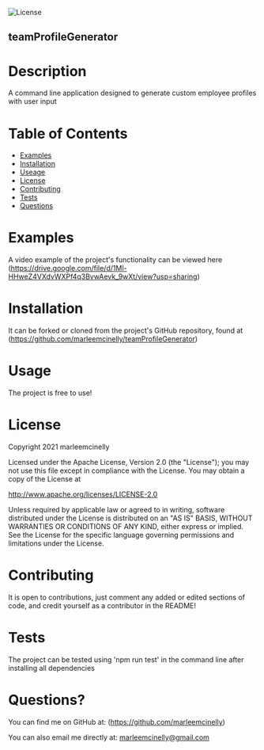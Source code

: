 ![License](https://img.shields.io/badge/License-Apache%202.0-blue.svg)

 ## teamProfileGenerator

 # Description

 A command line application designed to generate custom employee profiles with user input

 # Table of Contents

 * [Examples](#-examples)
 * [Installation](#-installation)
 * [Useage](#-usage)
 * [License](#-license)
 * [Contributing](#-contributing)
 * [Tests](#-tests)
 * [Questions](#-questions)

 # Examples

 A video example of the project's functionality can be viewed here (https://drive.google.com/file/d/1Ml-HHweZ4VXdvWXPf4q3BvwAevk_9wXt/view?usp=sharing)

 # Installation

 It can be forked or cloned from the project's GitHub repository, found at (https://github.com/marleemcinelly/teamProfileGenerator)

 # Usage

 The project is free to use!

 # License

 Copyright 2021 marleemcinelly

 Licensed under the Apache License, Version 2.0 (the "License");
 you may not use this file except in compliance with the License.
 You may obtain a copy of the License at

 http://www.apache.org/licenses/LICENSE-2.0

 Unless required by applicable law or agreed to in writing, software
 distributed under the License is distributed on an "AS IS" BASIS,
 WITHOUT WARRANTIES OR CONDITIONS OF ANY KIND, either express or implied.
 See the License for the specific language governing permissions and
 limitations under the License.

 # Contributing

 It is open to contributions, just comment any added or edited sections of code, and credit yourself as a contributor in the README!

 # Tests

 The project can be tested using 'npm run test' in the command line after installing all dependencies

 # Questions?

 You can find me on GitHub at: (https://github.com/marleemcinelly)

 You can also email me directly at: marleemcinelly@gmail.com 

